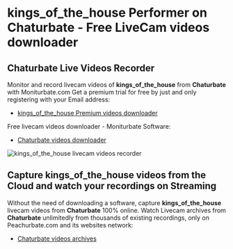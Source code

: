 # kings_of_the_house Performer on Chaturbate - Free LiveCam videos downloader

## Chaturbate Live Videos Recorder

Monitor and record livecam videos of **kings_of_the_house** from **Chaturbate** with Moniturbate.com
Get a premium trial for free by just and only registering with your Email address:
* [kings_of_the_house Premium videos downloader](https://moniturbate.com/request-demo-licence-key.html)

Free livecam videos downloader - Moniturbate Software:
* [Chaturbate videos downloader](https://moniturbate.com/moniturbate-download-software.html)

![kings_of_the_house livecam videos recorder](https://peachurnet.com/templates/moniturbate-software.png)


## Capture kings_of_the_house videos from the Cloud and watch your recordings on Streaming

Without the need of downloading a software, capture **kings_of_the_house** livecam videos from **Chaturbate** 100% online.
Watch Livecam archives from **Chaturbate** unlimitedly from thousands of existing recordings, only on Peachurbate.com and its websites network:
* [Chaturbate videos archives](https://peachurnet.com/)